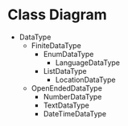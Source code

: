 # Class Diagram

* DataType
  * FiniteDataType
    * EnumDataType
      * LanguageDataType
    * ListDataType
      * LocationDataType
  * OpenEndedDataType
    * NumberDataType
    * TextDataType
    * DateTimeDataType
